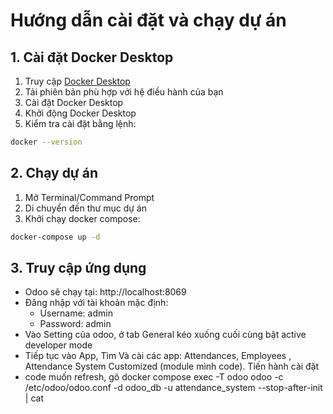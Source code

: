 # Hướng dẫn cài đặt và chạy dự án

## 1. Cài đặt Docker Desktop

1. Truy cập [Docker Desktop](https://www.docker.com/products/docker-desktop)
2. Tải phiên bản phù hợp với hệ điều hành của bạn
3. Cài đặt Docker Desktop
4. Khởi động Docker Desktop
5. Kiểm tra cài đặt bằng lệnh:

```bash
docker --version
```

## 2. Chạy dự án

1. Mở Terminal/Command Prompt
2. Di chuyển đến thư mục dự án
3. Khởi chạy docker compose:

```bash
docker-compose up -d
```

## 3. Truy cập ứng dụng

-   Odoo sẽ chạy tại: http://localhost:8069
-   Đăng nhập với tài khoản mặc định:
    -   Username: admin
    -   Password: admin
-   Vào Setting của odoo, ở tab General kéo xuống cuối cùng bật active developer mode
-   Tiếp tục vào App, Tìm Và cài các app: Attendances, Employees , Attendance System Customized (module mình code). Tiến hành cài đặt
-   code muốn refresh, gõ docker compose exec -T odoo odoo -c /etc/odoo/odoo.conf -d odoo_db -u attendance_system --stop-after-init | cat
